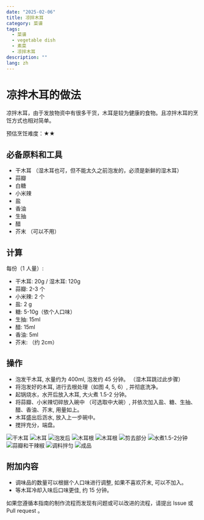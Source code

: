 ```yaml
---
date: "2025-02-06"
title: 凉拌木耳
category: 菜谱
tags:
  - 菜谱
  - vegetable dish
  - 素菜
  - 凉拌木耳
description: ""
lang: zh
---
```


# 凉拌木耳的做法

凉拌木耳，由于发放物资中有很多干货，木耳是较为健康的食物。且凉拌木耳的烹饪方式也相对简单。

预估烹饪难度：★★

## 必备原料和工具

* 干木耳 （湿木耳也可，但不能太久之前泡发的，必须是新鲜的湿木耳）
* 蒜瓣
* 白糖
* 小米辣
* 盐
* 香油
* 生抽
* 醋
* 芥末 （可以不用）

## 计算

每份（1 人量）:

* 干木耳: 20g / 湿木耳: 120g
* 蒜瓣: 2-3 个
* 小米辣: 2 个
* 盐: 2 g
* 糖: 5-10g（依个人口味）
* 生抽: 15ml
* 醋: 15ml
* 香油: 5ml
* 芥末: （约 2cm）

## 操作

* 泡发干木耳, 水量约为 400ml, 泡发约 45 分钟。 （湿木耳跳过此步骤）
* 将泡发好的木耳, 进行去根处理（如图 4, 5, 6）, 并彻底洗净。
* 起锅烧水，水开后放入木耳, 大火煮 1.5-2 分钟。
* 将蒜瓣、小米辣切碎放入碗中 （可选取中大碗）, 并依次加入盐、糖、生抽、醋、香油、芥末, 用量如上。
* 木耳盛出后沥水, 放入上一步碗中。
* 搅拌充分，端盘。

![干木耳](1.jpg)
![木耳](2.jpg)
![泡发后](3.jpg)
![木耳根](4.jpg)
![木耳根](5.jpg)
![剪去部分](6.jpg)
![水煮1.5-2分钟](7.jpg)
![蒜瓣和干辣椒](8.jpg)
![调料拌匀](9.jpg)
![成品](10.jpg)

## 附加内容

* 调味品的数量可以根据个人口味进行调整, 如果不喜欢芥末, 可以不加入。
* 等木耳冷却入味后口味更佳, 约 15 分钟。

如果您遵循本指南的制作流程而发现有问题或可以改进的流程，请提出 Issue 或 Pull request 。
